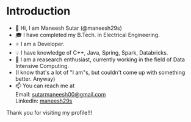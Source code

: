 # Introduction
- 👋 Hi, I am Maneesh Sutar (@maneesh29s) 
- 🎓 I have completed my B.Tech. in Electrical Engineering. 
- ⭐ I am a Developer.
- 💡 I have knowledge of C++, Java, Spring, Spark, Databricks.
- 💞️ I am a reasearch enthusiast, currently working in the field of Data Intensive Computing.
- (I know that's a lot of "I am"s, but couldn't come up with something better. Anyway)
- 📫 You can reach me at <br />
      Email: sutarmaneesh00@gmail.com <br />
      LinkedIn: [maneesh29s](https://www.linkedin.com/in/maneesh29s) <br />

Thank you for visiting my profile!!! <br />


<!---
maneesh29s/maneesh29s is a ✨ special ✨ repository because its `README.md` (this file) appears on your GitHub profile.
You can click the Preview link to take a look at your changes.
--->
